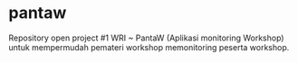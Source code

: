 # pantaw
Repository open project #1 WRI ~ PantaW (Aplikasi monitoring Workshop) untuk mempermudah pemateri workshop memonitoring peserta workshop.
